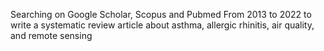Searching on Google Scholar, Scopus and Pubmed From 2013 to 2022 to write a systematic review article about asthma, allergic rhinitis, air quality, and remote sensing
